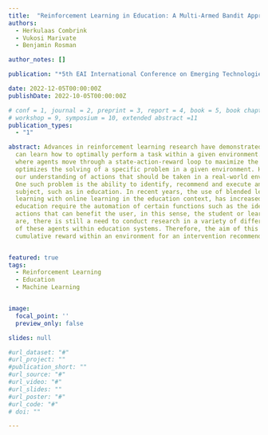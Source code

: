 ```yaml
---
title:  "Reinforcement Learning in Education: A Multi-Armed Bandit Approach"
authors:
  - Herkulaas Combrink
  - Vukosi Marivate
  - Benjamin Rosman

author_notes: []

publication: "*5th EAI International Conference on Emerging Technologies for Developing Countries*"

date: 2022-12-05T00:00:00Z
publishDate: 2022-10-05T00:00:00Z

# conf = 1, journal = 2, preprint = 3, report = 4, book = 5, book chapter = 6, thesis = 7, patent = 9
# workshop = 9, symposium = 10, extended abstract =11
publication_types:
  - "1"

abstract: Advances in reinforcement learning research have demonstrated the ways in which different agent-based models 
  can learn how to optimally perform a task within a given environment. Reinforcement leaning solves unsupervised problems 
  where agents move through a state-action-reward loop to maximize the overall reward for the agent, which in turn 
  optimizes the solving of a specific problem in a given environment. However, these algorithms are designed based on 
  our understanding of actions that should be taken in a real-world environment to solve a specific problem. 
  One such problem is the ability to identify, recommend and execute an action within a system where the users are the
  subject, such as in education. In recent years, the use of blended learning approaches integrating face-to-face
  learning with online learning in the education context, has increased. Additionally, online platforms used for
  education require the automation of certain functions such as the identification, recommendation or execution of 
  actions that can benefit the user, in this sense, the student or learner. As promising as these scientific advances 
  are, there is still a need to conduct research in a variety of different areas to ensure the successful deployment 
  of these agents within education systems. Therefore, the aim of this study was to contextualise and simulate the
  cumulative reward within an environment for an intervention recommendation problem in the education context. 


featured: true
tags:
  - Reinforcement Learning
  - Education
  - Machine Learning


image:
  focal_point: ''
  preview_only: false

slides: null

#url_dataset: "#"
#url_project: ""
#publication_short: ""
#url_source: "#"
#url_video: "#"
#url_slides: ""
#url_poster: "#"
#url_code: "#"
# doi: ""

---
```


